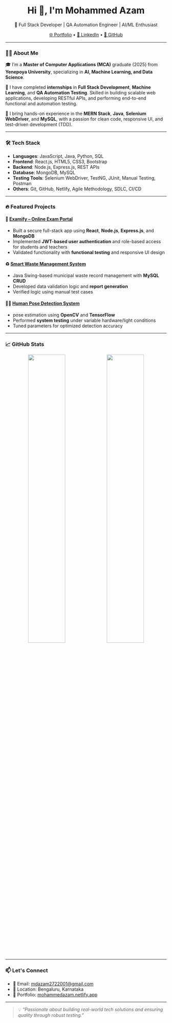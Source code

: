 <h1 align="center">Hi 👋, I'm Mohammed Azam</h1>
<p align="center">
  🚀 Full Stack Developer | QA Automation Engineer | AI/ML Enthusiast  
</p>
<p align="center">
  <a href="https://mohammedazam.netlify.app/" target="_blank">🌐 Portfolio</a> • 
  <a href="https://www.linkedin.com/in/mohammed-azam-6b1726232" target="_blank">🔗 LinkedIn</a> • 
  <a href="https://github.com/MohammedAzam-08" target="_blank">📁 GitHub</a>
</p>

---

### 👨‍💻 About Me

🎓 I’m a **Master of Computer Applications (MCA)** graduate (2025) from **Yenepoya University**, specializing in **AI, Machine Learning, and Data Science**.

💼 I have completed **internships** in **Full Stack Development**, **Machine Learning**, and **QA Automation Testing**. Skilled in building scalable web applications, developing RESTful APIs, and performing end-to-end functional and automation testing.

🧪 I bring hands-on experience in the **MERN Stack**, **Java**, **Selenium WebDriver**, and **MySQL**, with a passion for clean code, responsive UI, and test-driven development (TDD).

---

### 🛠️ Tech Stack

- **Languages**: JavaScript, Java, Python, SQL  
- **Frontend**: React.js, HTML5, CSS3, Bootstrap  
- **Backend**: Node.js, Express.js, REST APIs  
- **Database**: MongoDB, MySQL  
- **Testing Tools**: Selenium WebDriver, TestNG, JUnit, Manual Testing, Postman  
- **Others**: Git, GitHub, Netlify, Agile Methodology, SDLC, CI/CD

---

### 🔥 Featured Projects

#### 📝 [Examify – Online Exam Portal](https://github.com/MohammedAzam-08/Examify)
- Built a secure full-stack app using **React**, **Node.js**, **Express.js**, and **MongoDB**
- Implemented **JWT-based user authentication** and role-based access for students and teachers
- Validated functionality with **functional testing** and responsive UI design

#### ♻️ [Smart Waste Management System](https://github.com/MohammedAzam-08/Waste-Management_system)
- Java Swing-based municipal waste record management with **MySQL CRUD**
- Developed data validation logic and **report generation**
- Verified logic using manual test cases

#### 🧍‍♂️ [Human Pose Detection System](https://github.com/MohammedAzam-08/Human-Pose-Estimation)
- pose estimation using **OpenCV** and **TensorFlow**
- Performed **system testing** under variable hardware/light conditions
- Tuned parameters for optimized detection accuracy

---

### 📈 GitHub Stats

<p align="center">
  <img src="https://github-readme-stats.vercel.app/api?username=MohammedAzam-08&show_icons=true&theme=radical" width="48%" />
  <img src="https://github-readme-streak-stats.herokuapp.com/?user=MohammedAzam-08&theme=radical" width="48%" />
</p>

---

### 📫 Let's Connect

- 📧 Email: mdazam2722001@gmail.com  
- 📍 Location: Bengaluru, Karnataka  
- 🔗 Portfolio: [mohammedazam.netlify.app](https://mohammedazam.netlify.app)

---

> 💡 *“Passionate about building real-world tech solutions and ensuring quality through robust testing.”*
